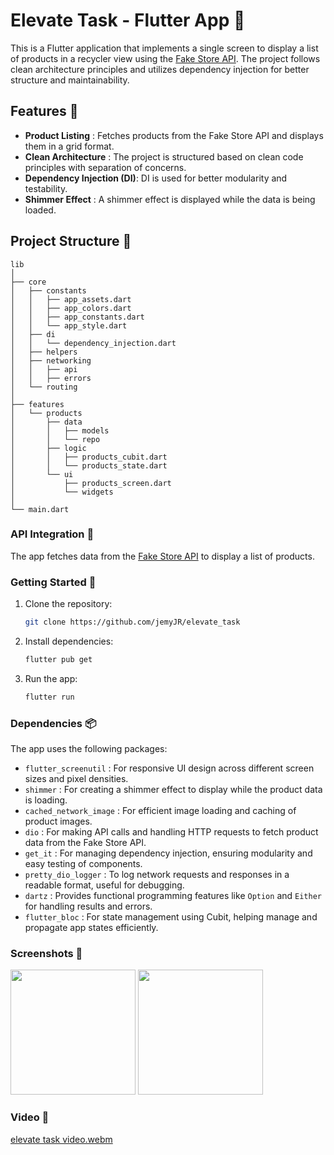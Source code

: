 # Elevate Task - Flutter App 🚀

This is a Flutter application that implements a single screen to display a list of products in a recycler view using the [Fake Store API](https://fakestoreapi.com/products). The project follows clean architecture principles and utilizes dependency injection for better structure and maintainability.

## Features 🌟

- **Product Listing** : Fetches products from the Fake Store API and displays them in a grid format.
- **Clean Architecture** : The project is structured based on clean code principles with separation of concerns.
- **Dependency Injection (DI)**: DI is used for better modularity and testability.
- **Shimmer Effect** : A shimmer effect is displayed while the data is being loaded.

## Project Structure 📂

```
lib
│
├── core
│   ├── constants
│   │   ├── app_assets.dart
│   │   ├── app_colors.dart
│   │   ├── app_constants.dart
│   │   └── app_style.dart
│   ├── di
│   │   └── dependency_injection.dart
│   ├── helpers
│   ├── networking
│   │   ├── api
│   │   ├── errors
│   └── routing
│
├── features
│   └── products
│       ├── data
│       │   ├── models
│       │   └── repo
│       ├── logic
│       │   ├── products_cubit.dart
│       │   └── products_state.dart
│       └── ui
│           ├── products_screen.dart
│           └── widgets
│
└── main.dart
```

### API Integration 🔗

The app fetches data from the [Fake Store API](https://fakestoreapi.com/products) to display a list of products.

### Getting Started 🚀

1. Clone the repository:
   ```bash
   git clone https://github.com/jemyJR/elevate_task
   ```
2. Install dependencies:
   ```bash
   flutter pub get
   ```
3. Run the app:
   ```bash
   flutter run
   ```

### Dependencies 📦

The app uses the following packages:
- `flutter_screenutil` : For responsive UI design across different screen sizes and pixel densities.
- `shimmer` : For creating a shimmer effect to display while the product data is loading.
- `cached_network_image` : For efficient image loading and caching of product images.
- `dio` : For making API calls and handling HTTP requests to fetch product data from the Fake Store API.
- `get_it` : For managing dependency injection, ensuring modularity and easy testing of components.
- `pretty_dio_logger` : To log network requests and responses in a readable format, useful for debugging.
- `dartz` : Provides functional programming features like `Option` and `Either` for handling results and errors.
- `flutter_bloc` : For state management using Cubit, helping manage and propagate app states efficiently.

### Screenshots 📸

<img src="https://github.com/user-attachments/assets/3bfc0f40-f808-4bb5-aba0-7a7c64ae782a" width="200" />
<img src="https://github.com/user-attachments/assets/f63b81c2-ff96-4503-9695-3938502666c3" width="200" />

### Video 🎥

[elevate task video.webm](https://github.com/user-attachments/assets/e5893381-a869-4449-a1cd-3a22a8a03f0d)


